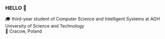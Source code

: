 ### HELLO :wave:
:mortar_board: third-year student of Computer Science and Intelligent Systems at AGH University of Science and Technology <br>
:round_pushpin: Cracow, Poland


